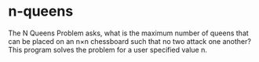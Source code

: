 n-queens
========

The N Queens Problem asks, what is the maximum number of queens that can be placed on an n×n chessboard such that no two attack one another? This program solves the problem for a user specified value n.
